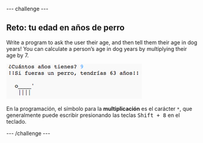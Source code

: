 \--- challenge \---

## Reto: tu edad en años de perro

Write a program to ask the user their age, and then tell them their age in dog years! You can calculate a person’s age in dog years by multiplying their age by 7.

![screenshot](images/me-dog-years.png)

En la programación, el símbolo para la **multiplicación** es el carácter `*`, que generalmente puede escribir presionando las teclas <kbd>Shift + 8</kbd> en el teclado.

\--- /challenge \---
